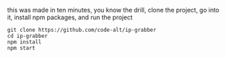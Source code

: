 this was made in ten minutes, you know the drill, clone the project, go into it, install npm packages, and run the project

```shell
git clone https://github.com/code-alt/ip-grabber
cd ip-grabber
npm install
npm start
```
